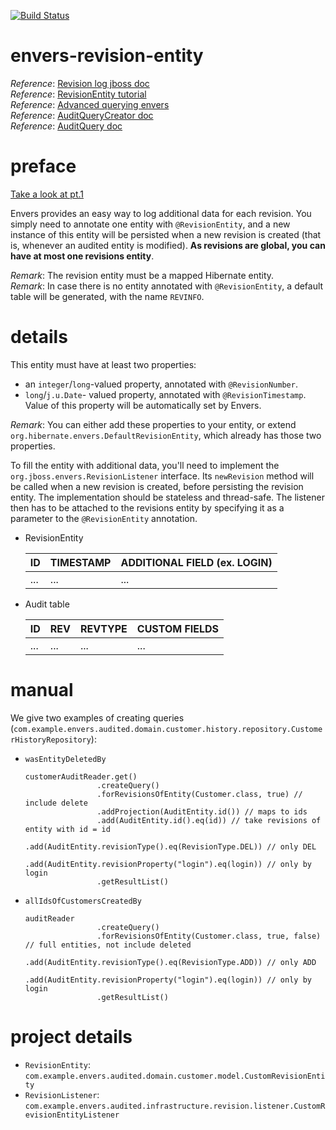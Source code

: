 [![Build Status](https://travis-ci.com/mtumilowicz/envers-revision-entity.svg?branch=master)](https://travis-ci.com/mtumilowicz/envers-revision-entity)

# envers-revision-entity
_Reference_: [Revision log jboss doc](https://docs.jboss.org/hibernate/envers/3.6/reference/en-US/html/revisionlog.html)  
_Reference_: [RevisionEntity tutorial](https://www.thoughts-on-java.org/hibernate-envers-extend-standard-revision/)  
_Reference_: [Advanced querying envers](https://www.thoughts-on-java.org/hibernate-envers-query-data-audit-log/)  
_Reference_: [AuditQueryCreator doc](http://docs.jboss.org/hibernate/orm/5.3/javadocs/org/hibernate/envers/query/AuditQueryCreator.html)  
_Reference_: [AuditQuery doc](http://docs.jboss.org/hibernate/orm/5.3/javadocs/org/hibernate/envers/query/AuditQuery.html)

# preface
[Take a look at pt.1](https://github.com/mtumilowicz/envers-audited)

Envers provides an easy way to log additional data for each revision. You simply need to annotate one entity with 
`@RevisionEntity`, and a new instance of this entity will be persisted when a new revision is created (that is, whenever 
an audited entity is modified). **As revisions are global, you can have at most one revisions entity**.

_Remark_: The revision entity must be a mapped Hibernate entity.  
_Remark_: In case there is no entity annotated with `@RevisionEntity`, 
a default table will be generated, with the name `REVINFO`.

# details
This entity must have at least two properties:
* an `integer`/`long`-valued property, annotated with `@RevisionNumber`.
* `long`/`j.u.Date`- valued property, annotated with `@RevisionTimestamp`. 
Value of this property will be automatically set by Envers.

_Remark_: You can either add these properties to your entity, or extend `org.hibernate.envers.DefaultRevisionEntity`, 
which already has those two properties.

To fill the entity with additional data, you'll need to implement the `org.jboss.envers.RevisionListener` interface. 
Its `newRevision` method will be called when a new revision is created, before persisting the revision entity. 
The implementation should be stateless and thread-safe. The listener then has to be attached to the revisions 
entity by specifying it as a parameter to the `@RevisionEntity` annotation.

* RevisionEntity

    |ID   |TIMESTAMP   |ADDITIONAL FIELD (ex. LOGIN)   |
    |---|---|---|
    |...   |...   |...   |

* Audit table

    |ID   |REV   |REVTYPE   | CUSTOM FIELDS   |
    |---|---|---|---|
    |...   |...   |...   |...   |

# manual
We give two examples of creating queries (`com.example.envers.audited.domain.customer.history.repository.CustomerHistoryRepository`):
* `wasEntityDeletedBy`
    ```
    customerAuditReader.get()
                    .createQuery()
                    .forRevisionsOfEntity(Customer.class, true) // include delete
                    .addProjection(AuditEntity.id()) // maps to ids
                    .add(AuditEntity.id().eq(id)) // take revisions of entity with id = id
                    .add(AuditEntity.revisionType().eq(RevisionType.DEL)) // only DEL
                    .add(AuditEntity.revisionProperty("login").eq(login)) // only by login
                    .getResultList()
    ```
* `allIdsOfCustomersCreatedBy`
    ```
    auditReader
                    .createQuery()
                    .forRevisionsOfEntity(Customer.class, true, false) // full entities, not include deleted
                    .add(AuditEntity.revisionType().eq(RevisionType.ADD)) // only ADD
                    .add(AuditEntity.revisionProperty("login").eq(login)) // only by login
                    .getResultList()
    ```

# project details
* `RevisionEntity`: `com.example.envers.audited.domain.customer.model.CustomRevisionEntity`
* `RevisionListener`: `com.example.envers.audited.infrastructure.revision.listener.CustomRevisionEntityListener`
